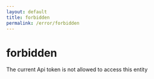 ```yaml
---
layout: default
title: forbidden
permalink: /error/forbidden
---
```


# forbidden

The current Api token is not allowed to access this entity
